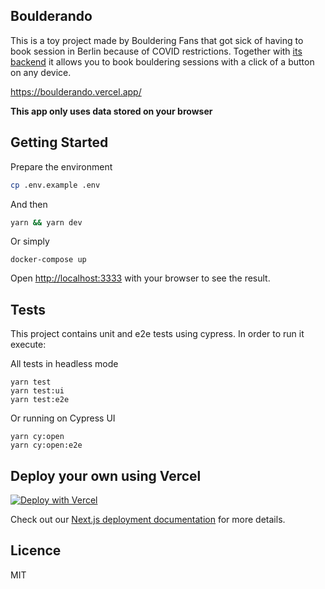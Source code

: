 ## Boulderando

This is a toy project made by Bouldering Fans that got sick of having to book session in Berlin because of COVID restrictions.
Together with [its backend](https://github.com/juanibiapina/bouldering-scheduler) it allows you to book bouldering sessions with a click of a button on any device.

https://boulderando.vercel.app/

**This app only uses data stored on your browser**

## Getting Started

Prepare the environment
```bash
cp .env.example .env
```

And then
```bash
yarn && yarn dev
```
Or simply
```
docker-compose up
```

Open [http://localhost:3333](http://localhost:3333) with your browser to see the result.

## Tests

This project contains unit and e2e tests using cypress. In order to run it execute:

All tests in headless mode
```
yarn test
yarn test:ui
yarn test:e2e
```

Or running on Cypress UI

```
yarn cy:open
yarn cy:open:e2e
```

## Deploy your own using Vercel

[![Deploy with Vercel](https://vercel.com/button)](https://vercel.com/new/clone?repository-url=https%3A%2F%2Fgithub.com%2Fcristianoliveira%2Fboulderando&env=API_URL&project-name=my-boulderando)

Check out our [Next.js deployment documentation](https://nextjs.org/docs/deployment) for more details.

## Licence

MIT

